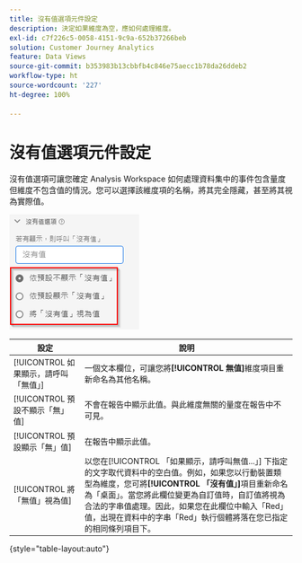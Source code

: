 ```yaml
---
title: 沒有值選項元件設定
description: 決定如果維度為空，應如何處理維度。
exl-id: c7f226c5-0058-4151-9c9a-652b37266beb
solution: Customer Journey Analytics
feature: Data Views
source-git-commit: b353983b13cbbfb4c846e75aecc1b78da26ddeb2
workflow-type: ht
source-wordcount: '227'
ht-degree: 100%

---
```


# 沒有值選項元件設定

沒有值選項可讓您確定 Analysis Workspace 如何處理資料集中的事件包含量度但維度不包含值的情況。您可以選擇該維度項的名稱，將其完全隱藏，甚至將其視為實際值。

![沒有值選項](../assets/no-value-options.png)

| 設定 | 說明 |
| --- | --- |
| [!UICONTROL 如果顯示，請呼叫「無值」] | 一個文本欄位，可讓您將&#x200B;**[!UICONTROL 無值]**&#x200B;維度項目重新命名為其他名稱。 |
| [!UICONTROL 預設不顯示「無」值] | 不會在報告中顯示此值。與此維度無關的量度在報告中不可見。 |
| [!UICONTROL 預設顯示「無」值] | 在報告中顯示此值。 |
| [!UICONTROL 將「無值」視為值] | 以您在[!UICONTROL 「如果顯示，請呼叫無值...」] 下指定的文字取代資料中的空白值。例如，如果您以行動裝置類型為維度，您可將&#x200B;**[!UICONTROL 「沒有值」]**&#x200B;項目重新命名為「桌面」。當您將此欄位變更為自訂值時，自訂值將視為合法的字串值處理。因此，如果您在此欄位中輸入「Red」值，出現在資料中的字串「Red」執行個體將落在您已指定的相同條列項目下。 |

{style=&quot;table-layout:auto&quot;}
